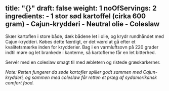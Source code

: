 title: "{}"
draft: false
weight: 1
noOfServings: 2
ingredients:
	- 1 stor sød kartoffel (cirka 600 gram)
	- Cajun-krydderi
	- Neutral olie
	- Coleslaw
---

Skær kartoflen i store både, dæk bådene let i olie, og krydr rundhåndet
med Cajun-krydderi. Købes dette færdigt, er det værd at gå efter et
kvalitetsmærke inden for krydderier. Bag i en varmluftsovn på 220 grader
indtil møre og let brankede i kanterne, så kartoflerne får en let
bitterhed.

Servér med en coleslaw smagt til med æbletern og ristede græskarkerner.

*Note: Retten fungerer da søde kartofler spiller godt sammen med
Cajun-krydderi, og sammen med coleslaw får retten et præg af
sydamerikansk comfort food.*

